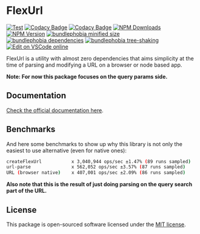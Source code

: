 # FlexUrl

[![Test](https://github.com/d8vjork/flex-url/actions/workflows/tests.yml/badge.svg)](https://github.com/d8vjork/flex-url/actions/workflows/tests.yml) [![Codacy Badge](https://app.codacy.com/project/badge/Coverage/1686013d21874d88bf8dd5ca506fc10a)](https://www.codacy.com/gh/open-southeners/flex-url/dashboard?utm_source=github.com&utm_medium=referral&utm_content=open-southeners/flex-url&utm_campaign=Badge_Coverage) [![Codacy Badge](https://app.codacy.com/project/badge/Grade/1686013d21874d88bf8dd5ca506fc10a)](https://www.codacy.com/gh/open-southeners/flex-url/dashboard?utm_source=github.com&amp;utm_medium=referral&amp;utm_content=open-southeners/flex-url&amp;utm_campaign=Badge_Grade) [![NPM Downloads](https://img.shields.io/npm/dm/flex-url)](https://www.npmjs.com/package/flex-url) [![NPM Version](https://img.shields.io/npm/v/flex-url)](https://www.npmjs.com/package/flex-url) [![bundlephobia minified size](https://badgen.net/bundlephobia/min/flex-url)](https://bundlephobia.com/package/flex-url) [![bundlephobia dependencies](https://badgen.net/bundlephobia/dependency-count/flex-url)](https://bundlephobia.com/package/flex-url) [![bundlephobia tree-shaking](https://badgen.net/bundlephobia/tree-shaking/flex-url)](https://bundlephobia.com/package/flex-url) [![Edit on VSCode online](https://img.shields.io/badge/vscode-edit%20online-blue?logo=visualstudiocode)](https://vscode.dev/github/open-southeners/flex-url)

FlexUrl is a utility with almost zero dependencies that aims simplicity at the time of parsing and modifying a URL on a browser or node based app.

**Note: For now this package focuses on the query params side.**

## Documentation

[Check the official documentation here](https://docs.opensoutheners.com/flex-url).

## Benchmarks

And here some benchmarks to show up why this library is not only the easiest to use alternative (even for native ones):

```sh
createFlexUrl           x 3,040,944 ops/sec ±1.47% (89 runs sampled)
url-parse               x 562,052 ops/sec ±3.57% (87 runs sampled)
URL (browser native)    x 407,001 ops/sec ±2.09% (86 runs sampled)
```

**Also note that this is the result of just doing parsing on the query search part of the URL.**

## License

This package is open-sourced software licensed under the [MIT license](https://opensource.org/licenses/MIT).
